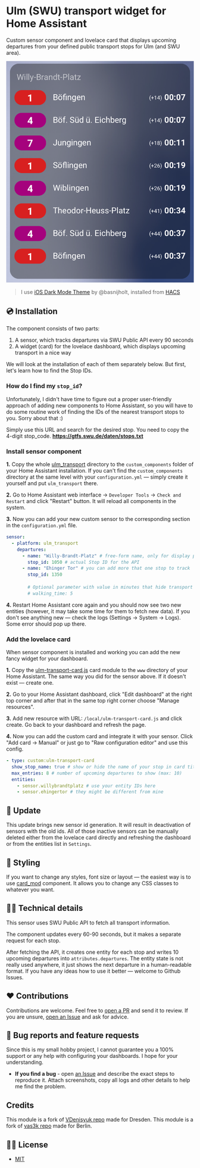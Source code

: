 # Ulm (SWU) transport widget for Home Assistant

Custom sensor component and lovelace card that displays upcoming departures from your defined public transport stops for Ulm (and SWU area).

![](./docs/screenshots/timetable-card.png)

> I use [iOS Dark Mode Theme](https://github.com/basnijholt/lovelace-ios-dark-mode-theme) by @basnijholt, installed from [HACS](https://hacs.xyz/)

## 💿 Installation

The component consists of two parts:

1. A sensor, which tracks departures via SWU Public API every 90 seconds
2. A widget (card) for the lovelace dashboard, which displays upcoming transport in a nice way

We will look at the installation of each of them separately below. But first, let's learn how to find the Stop IDs.

### How do I find my `stop_id`?

Unfortunately, I didn't have time to figure out a proper user-friendly approach of adding new components to Home Assistant, so you will have to do some routine work of finding the IDs of the nearest transport stops to you. Sorry about that :)

Simply use this URL and search for the desired stop. You need to copy the 4-digit stop_code.  **https://gtfs.swu.de/daten/stops.txt**

### Install sensor component

**1.** Copy the whole [ulm_transport](./custom_components/) directory to the `custom_components` folder of your Home Assistant installation. If you can't find the `custom_components` directory at the same level with your `configuration.yml` — simply create it yourself and put `ulm_transport` there.

**2.** Go to Home Assistant web interface -> `Developer Tools` -> `Check and Restart` and click "Restart" button. It will reload all components in the system.

**3.** Now you can add your new custom sensor to the corresponding section in the `configuration.yml` file.

```yaml
sensor:
  - platform: ulm_transport
    departures:
      - name: "Willy-Brandt-Platz" # free-form name, only for display purposes
        stop_id: 1050 # actual Stop ID for the API
      - name: "Ehinger Tor" # you can add more that one stop to track
        stop_id: 1350
        
        # Optional parameter with value in minutes that hide transport closer than N minutes
        # walking_time: 5
```

**4.** Restart Home Assistant core again and you should now see two new entities (however, it may take some time for them to fetch new data). If you don't see anything new — check the logs (Settings -> System -> Logs). Some error should pop up there.

### Add the lovelace card

When sensor component is installed and working you can add the new fancy widget for your dashboard.

**1.** Copy the [ulm-transport-card.js](./www) card module to the `www` directory of your Home Assistant. The same way you did for the sensor above. If it doesn't exist — create one.

**2.** Go to your Home Assistant dashboard, click "Edit dashboard" at the right top corner and after that in the same top right corner choose "Manage resources".

**3.** Add new resource with URL: `/local/ulm-transport-card.js` and click create. Go back to your dashboard and refresh the page.

**4.** Now you can add the custom card and integrate it with your sensor. Click "Add card -> Manual" or just go to "Raw configuration editor" and use this config.

```yaml
- type: custom:ulm-transport-card
  show_stop_name: true # show or hide the name of your stop in card title
  max_entries: 8 # number of upcoming departures to show (max: 10)
  entities:
    - sensor.willybrandtplatz # use your entity IDs here
    - sensor.ehingertor # they might be different from mine
```

## 🚨 Update
This update brings new sensor id generation. It will result in deactivation of sensors with the old ids. All of those inactive sensors can be manually deleted either from the lovelace card directly and refreshing the dashboard or from the entities list in `Settings`.

## 🎨 Styling

If you want to change any styles, font size or layout — the easiest way is to use [card_mod](https://github.com/thomasloven/lovelace-card-mod) component. It allows you to change any CSS classes to whatever you want.

## 👩‍💻 Technical details

This sensor uses SWU Public API to fetch all transport information.

The component updates every 60-90 seconds, but it makes a separate request for each stop.

After fetching the API, it creates one entity for each stop and writes 10 upcoming departures into `attributes.departures`. The entity state is not really used anywhere, it just shows the next departure in a human-readable format. If you have any ideas how to use it better — welcome to Github Issues.

## ❤️ Contributions

Contributions are welcome. Feel free to [open a PR](https://github.com/horsebatterystaple/home-assistant-transport-ulm/pulls) and send it to review. If you are unsure, [open an Issue](https://github.com/horsebatterystaple/home-assistant-transport-ulm/issues) and ask for advice.

## 🐛 Bug reports and feature requests

Since this is my small hobby project, I cannot guarantee you a 100% support or any help with configuring your dashboards. I hope for your understanding.

- **If you find a bug** - open [an Issue](https://github.com/horsebatterystaple/home-assistant-transport-ulm/issues) and describe the exact steps to reproduce it. Attach screenshots, copy all logs and other details to help me find the problem.

## Credits

This module is a fork of [VDenisyuk repo](https://github.com/VDenisyuk/home-assistant-transport/) made for Dresden.
This module is a fork of [vas3k repo](https://github.com/vas3k/home-assistant-berlin-transport) made for Berlin.


## 👮‍♀️ License

- [MIT](./LICENSE.md)

